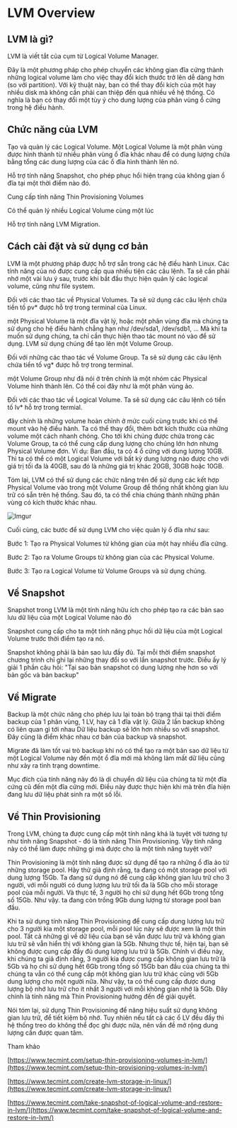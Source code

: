 #  LVM Overview

## LVM là gì?

LVM là viết tắt của cụm từ Logical Volume Manager.

Đây là một phương pháp cho phép chuyển các không gian đĩa cứng thành những logical volume làm cho việc thay đổi kích thước trở lên dễ dàng hơn (so với partition). Với kỹ thuật này,
 bạn có thể thay đổi kích của một hay nhiều disk mà không cần phải can thiệp đến quá nhiều về hệ thống. Có nghĩa là bạn có thay đổi một tùy ý cho dung lượng của phân vùng ổ 
 cứng trong hệ điều hành.

## Chức năng của LVM

Tạo và quản lý các Logical Volume. Một Logical Volume là một phân vùng được hình thành từ nhiều phân vùng ổ đĩa khác nhau để có dung lượng chứa bằng tổng các dung lượng 
của các ổ đĩa hình thành lên nó.

Hỗ trợ tính năng Snapshot, cho phép phục hổi hiện trạng của không gian ổ đĩa tại một thời điểm nào đó.

Cung cấp tính năng Thin Provisioning Volumes

Có thể quản lý nhiều Logical Volume cùng một lúc

Hỗ trợ tính năng LVM Migration.

## Cách cài đặt và sử dụng cơ bản

LVM là một phương pháp được hỗ trợ sẵn trong các hệ điều hành Linux. Các tính năng của nó được cung cấp qua nhiều tiện các câu lệnh. Ta sẽ cần phải nhớ một vài lưu ý sau,
trước khi bắt đầu thực hiện quản lý các logical volume, cũng như file system.

Đối với các thao tác về Physical Volumes. Ta sẽ sử dụng các câu lệnh chứa tiền tố pv* được hỗ trợ trong terminal của Linux. 

một Physical Volume là một đĩa vật lý, hoặc một phân vùng đĩa mà chúng ta sử dụng cho hệ điều hành chẳng hạn như /dev/sda1, /dev/sdb1, ... Mà khi ta muốn sử dụng chúng, 
ta chỉ cần thực hiện thao tác mount nó vào để sử dụng. LVM sử dụng chúng để tạo lên một Volume Group.

Đối với những các thao tác về Volume Group. Ta sẽ sử dụng các câu lệnh chứa tiền tố vg* được hỗ trợ trong terminal. 

một Volume Group như đã nói ở trên chính là một nhóm các Physical Volume hình thành lên. Có thể coi đây như là một phân vùng ảo.

Đối với các thao tác về Logical Volume. Ta sẽ sử dụng các câu lệnh có tiền tố lv* hỗ trợ trong termial. 

đây chính là những volume hoàn chỉnh ở mức cuối cùng trước khi có thể mount vào hệ điều hành. Ta có thể thay đổi, thêm bớt kích thước của những volume một cách nhanh chóng.
 Cho tới khi chúng được chứa trong các Volume Group, ta có thể cung cấp dung lượng cho chúng lớn hơn nhưng Physical Volume đơn. Ví dụ: Ban đầu, ta có 4 ổ cứng với dung lượng
  10GB. Thì ta có thể có một Logical Volume với bất kỳ dung lượng nào được cho với giá trị tối đa là 40GB, sau đó là những giá trị khác 20GB, 30GB hoặc 10GB.

Tóm lại, LVM có thể sử dụng các chức năng trên để sử dụng các kết hợp Physical Volume vào trong một Volume Group để thống nhất không gian lưu trữ có sẵn trên hệ thống. Sau đó,
 ta có thể chia chúng thành những phân vùng có kích thước khác nhau.

![Imgur](https://i.imgur.com/YgE2Ewj.png)

Cuối cùng, các bước để sử dụng LVM cho việc quản lý ổ đĩa như sau:

Bước 1: Tạo ra Physical Volumes từ không gian của một hay nhiều đĩa cứng.

Bước 2: Tạo ra Volume Groups từ không gian của các Physical Volume.

Bước 3: Tạo ra Logical Volume từ Volume Groups và sử dụng chúng.

## Về Snapshot

Snapshot trong LVM là một tính năng hữu ích cho phép tạo ra các bản sao lưu dữ liệu của một Logical Volume nào đó 

Snapshot cung cấp cho ta một tính năng phục hồi dữ liệu của một Logical Volume trước thời điểm tạo ra nó. 

Snapshot không phải là bản sao lưu đầy đủ. Tại mỗi thời điểm snapshot chương trình chỉ ghi lại những thay đổi so với lần snapshot trước. Điều ấy lý giải 1 phần câu hỏi: 
"Tại sao bản snapshot có dung lượng nhẹ hơn so với bản gốc và bản backup"

## Về Migrate

Backup là một chức năng cho phép lưu lại toàn bộ trạng thái tại thời điểm backup của 1 phân vùng, 1 LV, hay cả 1 đĩa vật lý. Giữa 2 lần backup không có liên quan gì tới nhau
Dữ liệu backup sẽ lớn hơn nhiều so với snapshot.  Đây cũng là điểm khác nhau cơ bản của backup và snapshot.

Migrate đã làm tốt vai trò backup khi nó có thể tạo ra một bản sao dữ liệu từ một Logical Volume này đến một ổ đĩa mới mà không làm mất dữ liệu cũng như xảy ra tình trạng downtime.

Mục đích của tính năng này đó là di chuyển dữ liệu của chúng ta từ một đĩa cứng cũ đến một đĩa cứng mới. Điều này được thực hiện khi mà trên đĩa hiện đang lưu dữ liệu phát sinh
ra một số lỗi.

## Về Thin Provisioning

Trong LVM, chúng ta được cung cấp một tính năng khá là tuyệt vời tương tự như tính năng Snapshot - đó là tính năng Thin Provisioning. Vậy tính năng này có thể làm được những gì 
mà được cho là một tính năng tuyệt vời?

Thin Provisioning là một tính năng được sử dụng để tạo ra những ổ đĩa ảo từ những storage pool. Hãy thử giả định rằng, ta đang có một storage pool với dung lượng 15Gb. Ta đang 
sử dụng nó để cung cấp không gian lưu trữ cho 3 người, với mỗi người có dung lượng lưu trữ tối đa là 5Gb cho mỗi storage pool của mỗi người. Và thực tế, 3 người họ chỉ sử dụng
 hết 6Gb trong tổng số 15Gb. Như vậy. ta đang còn trống 9Gb dung lượng từ storage pool ban đầu.

Khi ta sử dụng tính năng Thin Provisioning để cung cấp dung lượng lưu trữ cho 3 người kia một storage pool, mỗi pool lúc này sẽ được xem là một thin pool. Tất cả những gì về dữ 
liệu của bạn sẽ vẫn được lưu trữ và không gian lưu trữ sẽ vẫn hiển thị với không gian là 5Gb. Nhưng thực tế, hiện tại, bạn sẽ không được cung cấp đầy đủ dung lượng lưu trữ là 5Gb.
 Chính vì điều này, khi chúng ta giả định rằng, 3 người kia được cung cấp không gian lưu trữ là 5Gb và họ chỉ sử dụng hết 6Gb trong tổng số 15Gb ban đầu của chúng ta thì chúng ta vẫn 
 có thể cung cấp một không gian lưu trữ khác cũng với 5Gb dung lượng cho một người nữa. Như vậy, ta có thể cung cấp được dung lượng bộ nhớ lưu trữ cho ít nhất 3 người với mỗi 
 không gian nhớ là 5Gb. Đây chính là tính năng mà Thin Provisioning hướng đến để giải quyết.
 
 Nói tóm lại, sử dụng Thin Provisioning để nâng hiệu suất sử dụng không gian lưu trữ, để tiết kiệm bộ nhớ. Tuy nhiên nếu tất cả các ổ LV đều đầy thì hệ thống treo do không thể đọc
 ghi được nữa, nên vấn đề mở rộng dung lượng cần được quan tâm. 
 
 Tham khảo
 
 [https://www.tecmint.com/setup-thin-provisioning-volumes-in-lvm/](https://www.tecmint.com/setup-thin-provisioning-volumes-in-lvm/)

[https://www.tecmint.com/create-lvm-storage-in-linux/](https://www.tecmint.com/create-lvm-storage-in-linux/)

[https://www.tecmint.com/take-snapshot-of-logical-volume-and-restore-in-lvm/](https://www.tecmint.com/take-snapshot-of-logical-volume-and-restore-in-lvm/)
 
 
